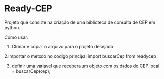 # Ready-CEP

Projeto que consiste na criação de uma biblioteca de consulta de CEP em python.



Como usar: 

1. Clonar e copiar o arquivo para o projeto desejado

2.importar o metodo no codigo principal 
  import buscarCep from readycep

3. definir uma variavel que recebera um objeto com os dados do CEP
  local = buscarCep(cep);
